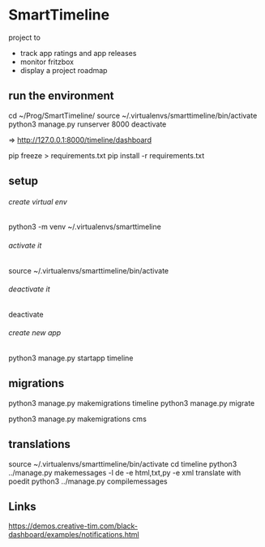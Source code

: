 # SmartTimeline

project to 
- track app ratings and app releases
- monitor fritzbox
- display a project roadmap

## run the environment

cd ~/Prog/SmartTimeline/
source ~/.virtualenvs/smarttimeline/bin/activate
python3 manage.py runserver 8000
deactivate

=> http://127.0.0.1:8000/timeline/dashboard


pip freeze > requirements.txt
pip install -r requirements.txt

## setup

###### create virtual env

python3 -m venv ~/.virtualenvs/smarttimeline

###### activate it

source ~/.virtualenvs/smarttimeline/bin/activate

###### deactivate it

deactivate

###### create new app

python3 manage.py startapp timeline

## migrations

python3 manage.py makemigrations timeline
python3 manage.py migrate

python3 manage.py makemigrations cms

## translations

source ~/.virtualenvs/smarttimeline/bin/activate
cd timeline
python3 ../manage.py makemessages -l de -e html,txt,py -e xml
translate with poedit
python3 ../manage.py compilemessages

## Links

https://demos.creative-tim.com/black-dashboard/examples/notifications.html